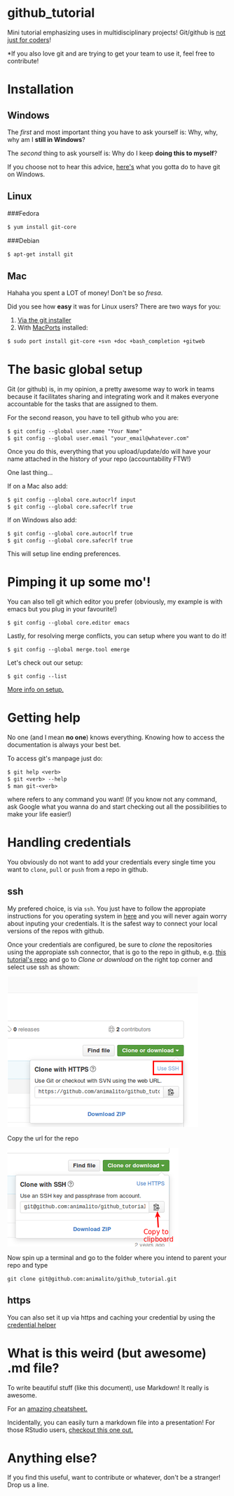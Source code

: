 github_tutorial
===============

Mini tutorial emphasizing uses in multidisciplinary projects! Git/github is [not just for coders](http://thepoliticalmethodologist.com/2013/11/18/gitgithub-transparency-and-legitimacy-in-quantitative-research/)!

*If you also love git and are trying to get your team to use it, feel free to contribute!

# Installation

## Windows

The *first* and most important thing you have to ask yourself is: Why, why, why am I **still in Windows**? 

The *second* thing to ask yourself is: Why do I keep **doing this to myself**?

If you choose not to hear this advice, [here's](http://msysgit.github.io/) what you gotta do to have git on Windows.

## Linux

###Fedora 
```bash
$ yum install git-core
```

###Debian
```bash
$ apt-get install git
```

## Mac

Hahaha you spent a LOT of money! Don't be so *fresa*.

Did you see how **easy** it was for Linux users? There are two ways for you:

1. [Via the git installer](http://code.google.com/p/git-osx-installer)
2. With [MacPorts](http://www.macports.org) installed:

```bash
$ sudo port install git-core +svn +doc +bash_completion +gitweb
```

# The basic global setup


Git (or github) is, in my opinion, a pretty awesome way to work in teams because it facilitates sharing and integrating work and it makes everyone accountable for the tasks that are assigned to them.

For the second reason, you have to tell github who you are:

```git 
$ git config --global user.name "Your Name"
$ git config --global user.email "your_email@whatever.com"
```

Once you do this, everything that you upload/update/do will have your name attached in the history of your repo (accountability FTW!)

One last thing...

If on a Mac also add:
```git
$ git config --global core.autocrlf input
$ git config --global core.safecrlf true
```
If on Windows also add:
```git
$ git config --global core.autocrlf true
$ git config --global core.safecrlf true
```
This will setup line ending preferences.

# Pimping it up some mo'!

You can also tell git which editor you prefer (obviously, my example is with emacs but you plug in your favourite!)
```git
$ git config --global core.editor emacs
```
Lastly, for resolving merge conflicts, you can setup where you want to do it!
```git
$ git config --global merge.tool emerge
```

Let's check out our setup:
```git
$ git config --list
```

[More info on setup.](http://git-scm.com/book/en/Getting-Started-First-Time-Git-Setup)

# Getting help

No one (and I mean **no one**) knows everything. Knowing how to access the documentation is always your best bet.

To access git's manpage just do:
```git
$ git help <verb>
$ git <verb> --help
$ man git-<verb>
```
where <verb> refers to any command you want! (If you know not any command, ask Google what you wanna do and start checking out all the possibilities to make your life easier!)

# Handling credentials


You obviously do not want to add your credentials every single time you want to `clone`, `pull` or `push` from a repo in github.

## ssh 

My prefered choice, is via `ssh`. You just have to follow the appropiate instructions for you operating system in [here](https://help.github.com/articles/generating-a-new-ssh-key-and-adding-it-to-the-ssh-agent/)
and you will never again worry about inputing your credentials. It is the safest way to connect your local 
versions of the repos with github.

Once your credentials are configured, be sure to *clone* the repositories using the appropiate ssh connector, that is
go to the repo in github, e.g. [this tutorial's repo](https://github.com/animalito/github_tutorial) and go to *Clone or download*
on the right top corner and select use ssh as shown:

![](img/clone_ssh1.png)

Copy the url for the repo 
 
![](img/clone_ssh2.png)

Now spin up a terminal and go to the folder where you intend to parent your repo and type

```
git clone git@github.com:animalito/github_tutorial.git
```

## https

You can also set it up via https and caching your credential by using the [credential helper](https://help.github.com/articles/caching-your-github-password-in-git/)


# What is this weird (but awesome) .md file?

To write beautiful stuff (like this document), use Markdown! It really is awesome.

For an [amazing cheatsheet.](https://github.com/adam-p/markdown-here/wiki/Markdown-Here-Cheatsheet#wiki-hr)

Incidentally, you can easily turn a markdown file into a presentation! For those RStudio users, [checkout this one out.](http://rmarkdown.rstudio.com/)


# Anything else?

If you find this useful, want to contribute or whatever, don't be a stranger! Drop us a line.



